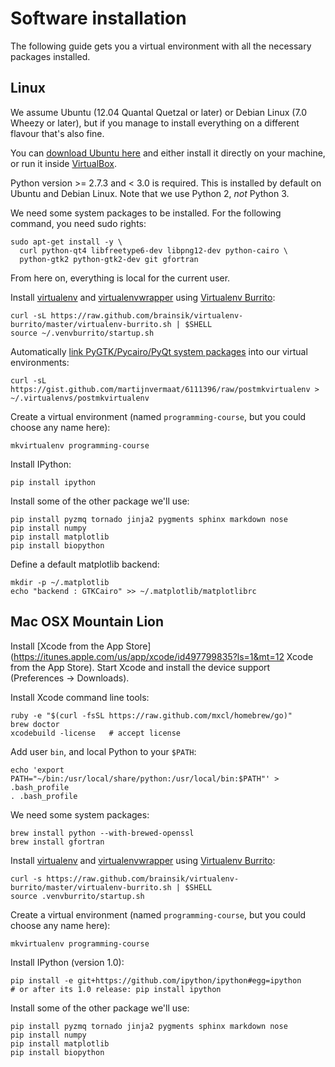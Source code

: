 Software installation
=====================

The following guide gets you a virtual environment with all the necessary
packages installed.


Linux
-----

We assume Ubuntu (12.04 Quantal Quetzal or later) or Debian Linux (7.0 Wheezy
or later), but if you manage to install everything on a different flavour
that's also fine.

You can [download Ubuntu here](http://www.ubuntu.com/) and either install it
directly on your machine, or run it inside
[VirtualBox](https://www.virtualbox.org/).

Python version >= 2.7.3 and < 3.0 is required. This is installed by default on
Ubuntu and Debian Linux. Note that we use Python 2, *not* Python 3.

We need some system packages to be installed. For the following command, you
need sudo rights:

    sudo apt-get install -y \
      curl python-qt4 libfreetype6-dev libpng12-dev python-cairo \
      python-gtk2 python-gtk2-dev git gfortran

From here on, everything is local for the current user.

Install [virtualenv](http://www.virtualenv.org/) and
[virtualenvwrapper](http://virtualenvwrapper.readthedocs.org/) using
[Virtualenv Burrito](https://github.com/brainsik/virtualenv-burrito):

    curl -sL https://raw.github.com/brainsik/virtualenv-burrito/master/virtualenv-burrito.sh | $SHELL
    source ~/.venvburrito/startup.sh

Automatically
[link PyGTK/Pycairo/PyQt system packages](https://gist.github.com/martijnvermaat/6111396/)
into our virtual environments:

    curl -sL https://gist.github.com/martijnvermaat/6111396/raw/postmkvirtualenv > ~/.virtualenvs/postmkvirtualenv

Create a virtual environment (named `programming-course`, but you could choose
any name here):

    mkvirtualenv programming-course

Install IPython:

    pip install ipython

Install some of the other package we'll use:

    pip install pyzmq tornado jinja2 pygments sphinx markdown nose
    pip install numpy
    pip install matplotlib
    pip install biopython

Define a default matplotlib backend:

    mkdir -p ~/.matplotlib
    echo "backend : GTKCairo" >> ~/.matplotlib/matplotlibrc


Mac OSX Mountain Lion
---------------------

Install
[Xcode from the App Store](https://itunes.apple.com/us/app/xcode/id497799835?ls=1&mt=12
Xcode from the App Store). Start Xcode and install the device support
(Preferences -> Downloads).

Install Xcode command line tools:

    ruby -e "$(curl -fsSL https://raw.github.com/mxcl/homebrew/go)"
    brew doctor
    xcodebuild -license   # accept license

Add user `bin`, and local Python to your `$PATH`:

    echo 'export PATH="~/bin:/usr/local/share/python:/usr/local/bin:$PATH"' > .bash_profile
    . .bash_profile

We need some system packages:

    brew install python --with-brewed-openssl
    brew install gfortran

Install [virtualenv](http://www.virtualenv.org/) and
[virtualenvwrapper](http://virtualenvwrapper.readthedocs.org/) using
[Virtualenv Burrito](https://github.com/brainsik/virtualenv-burrito):

    curl -s https://raw.github.com/brainsik/virtualenv-burrito/master/virtualenv-burrito.sh | $SHELL
    source .venvburrito/startup.sh

Create a virtual environment (named `programming-course`, but you could choose
any name here):

    mkvirtualenv programming-course

Install IPython (version 1.0):

    pip install -e git+https://github.com/ipython/ipython#egg=ipython
    # or after its 1.0 release: pip install ipython

Install some of the other package we'll use:

    pip install pyzmq tornado jinja2 pygments sphinx markdown nose
    pip install numpy
    pip install matplotlib
    pip install biopython